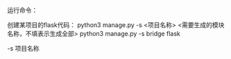运行命令：

创建某项目的flask代码：
python3 manage.py -s <项目名称> <需要生成的模块名称，不填表示生成全部> 
python3 manage.py -s bridge flask

-s 项目名称


